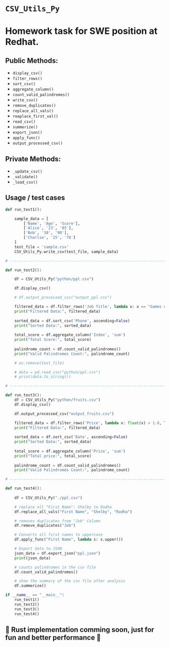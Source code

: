 # `CSV_Utils_Py` 
# Homework task for SWE position at Redhat.

## Public Methods:
- `display_csv()`
- `filter_rows()`
- `sort_csv()`
- `aggregate_column()`
- `count_valid_palindromes()`
- `write_csv()`
- `remove_duplicates()`
- `replace_all_vals()`
- `reaplace_first_val()`
- `read_csv()`
- `summerize()`
- `export_json()`
- `apply_func()`
- `output_processed_csv()`

## Private Methods:
- `_update_csv()`
- `_validate()`
- `_load_csv()`

## Usage / test cases
```py
def run_test1():

    sample_data = [
        ['Name', 'Age', 'Score'], 
        ['Alice', '23', '85'], 
        ['Bob', '30', '90'], 
        ['Charlie', '25', '78']
    ]
    test_file = 'sample.csv'
    CSV_Utils_Py.write_csv(test_file, sample_data)

# ------------------------------------------------------------------------------------------------------------------ #

def run_test2():

    df = CSV_Utils_Py("python/ppl.csv")

    df.display_csv()

    # df.output_processed_csv("output_ppl.csv")

    filtered_data = df.filter_rows('Job Title', lambda x: x == "Games developer")
    print("Filtered Data:", filtered_data)
    
    sorted_data = df.sort_csv('Phone', ascending=False)
    print("Sorted Data:", sorted_data)
    
    total_score = df.aggregate_column('Index', 'sum')
    print("Total Score:", total_score)
    
    palindrome_count = df.count_valid_palindromes()
    print("Valid Palindromes Count:", palindrome_count)

    # os.remove(test_file)

    # data = pd.read_csv("python/ppl.csv")
    # print(data.to_string())

# ------------------------------------------------------------------------------------------------------------------ #

def run_test3():
    df = CSV_Utils_Py("python/fruits.csv")
    df.display_csv()

    df.output_processed_csv("output_fruits.csv")

    filtered_data = df.filter_rows('Price', lambda x: float(x) > 1.0, True)
    print("Filtered Data:", filtered_data)
    
    sorted_data = df.sort_csv('Date', ascending=False)
    print("Sorted Data:", sorted_data)
    
    total_score = df.aggregate_column('Price', 'sum')
    print("Total price:", total_score)
    
    palindrome_count = df.count_valid_palindromes()
    print("Valid Palindromes Count:", palindrome_count)

# ------------------------------------------------------------------------------------------------------------------ #

def run_test4():
    
    df = CSV_Utils_Py("./ppl.csv")

    # replace all "First Name": Shelby to Radha
    df.replace_all_vals("First Name", "Shelby", "Radha")

    # removes duplicates from "Job" Column
    df.remove_duplicates("Job")

    # Converts all first names to uppercase
    df.apply_func("First Name", lambda s: s.upper())  

    # Export data to JSON
    json_data = df.export_json("ppl.json")
    print(json_data)

    # counts palindromes in the csv file
    df.count_valid_palindromes()

    # show the summary of the csv file after analysis
    df.summerize()

if __name__ == "__main__":
    run_test1()
    run_test2()
    run_test3()
    run_test4()

```

## 🦀 Rust implementation comming soon, just for fun and better performance 💪
